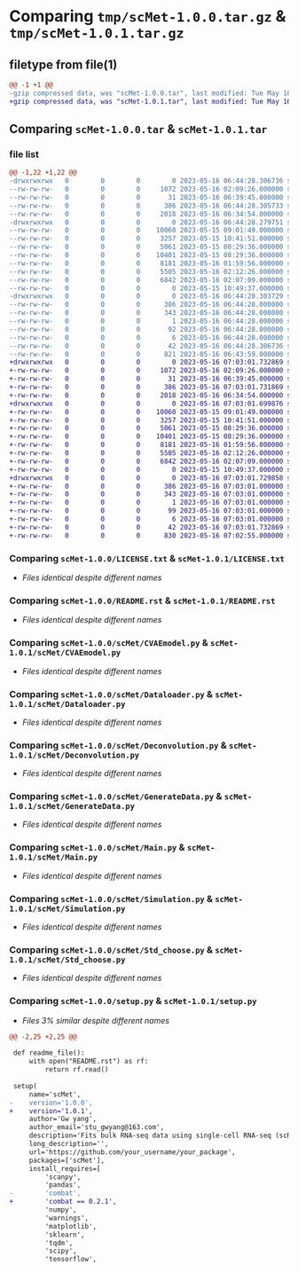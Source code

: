 # Comparing `tmp/scMet-1.0.0.tar.gz` & `tmp/scMet-1.0.1.tar.gz`

## filetype from file(1)

```diff
@@ -1 +1 @@
-gzip compressed data, was "scMet-1.0.0.tar", last modified: Tue May 16 06:44:28 2023, max compression
+gzip compressed data, was "scMet-1.0.1.tar", last modified: Tue May 16 07:03:01 2023, max compression
```

## Comparing `scMet-1.0.0.tar` & `scMet-1.0.1.tar`

### file list

```diff
@@ -1,22 +1,22 @@
-drwxrwxrwx   0        0        0        0 2023-05-16 06:44:28.306736 scMet-1.0.0/
--rw-rw-rw-   0        0        0     1072 2023-05-16 02:09:26.000000 scMet-1.0.0/LICENSE.txt
--rw-rw-rw-   0        0        0       31 2023-05-16 06:39:45.000000 scMet-1.0.0/MANIFEST.in
--rw-rw-rw-   0        0        0      386 2023-05-16 06:44:28.305733 scMet-1.0.0/PKG-INFO
--rw-rw-rw-   0        0        0     2018 2023-05-16 06:34:54.000000 scMet-1.0.0/README.rst
-drwxrwxrwx   0        0        0        0 2023-05-16 06:44:28.279751 scMet-1.0.0/scMet/
--rw-rw-rw-   0        0        0    10060 2023-05-15 09:01:49.000000 scMet-1.0.0/scMet/CVAEmodel.py
--rw-rw-rw-   0        0        0     3257 2023-05-15 10:41:51.000000 scMet-1.0.0/scMet/Dataloader.py
--rw-rw-rw-   0        0        0     5061 2023-05-15 08:29:36.000000 scMet-1.0.0/scMet/Deconvolution.py
--rw-rw-rw-   0        0        0    10401 2023-05-15 08:29:36.000000 scMet-1.0.0/scMet/GenerateData.py
--rw-rw-rw-   0        0        0     8181 2023-05-16 01:59:56.000000 scMet-1.0.0/scMet/Main.py
--rw-rw-rw-   0        0        0     5505 2023-05-16 02:12:26.000000 scMet-1.0.0/scMet/Simulation.py
--rw-rw-rw-   0        0        0     6842 2023-05-16 02:07:09.000000 scMet-1.0.0/scMet/Std_choose.py
--rw-rw-rw-   0        0        0        0 2023-05-15 10:49:37.000000 scMet-1.0.0/scMet/__init__.py
-drwxrwxrwx   0        0        0        0 2023-05-16 06:44:28.303729 scMet-1.0.0/scMet.egg-info/
--rw-rw-rw-   0        0        0      386 2023-05-16 06:44:28.000000 scMet-1.0.0/scMet.egg-info/PKG-INFO
--rw-rw-rw-   0        0        0      343 2023-05-16 06:44:28.000000 scMet-1.0.0/scMet.egg-info/SOURCES.txt
--rw-rw-rw-   0        0        0        1 2023-05-16 06:44:28.000000 scMet-1.0.0/scMet.egg-info/dependency_links.txt
--rw-rw-rw-   0        0        0       92 2023-05-16 06:44:28.000000 scMet-1.0.0/scMet.egg-info/requires.txt
--rw-rw-rw-   0        0        0        6 2023-05-16 06:44:28.000000 scMet-1.0.0/scMet.egg-info/top_level.txt
--rw-rw-rw-   0        0        0       42 2023-05-16 06:44:28.306736 scMet-1.0.0/setup.cfg
--rw-rw-rw-   0        0        0      821 2023-05-16 06:43:59.000000 scMet-1.0.0/setup.py
+drwxrwxrwx   0        0        0        0 2023-05-16 07:03:01.732869 scMet-1.0.1/
+-rw-rw-rw-   0        0        0     1072 2023-05-16 02:09:26.000000 scMet-1.0.1/LICENSE.txt
+-rw-rw-rw-   0        0        0       31 2023-05-16 06:39:45.000000 scMet-1.0.1/MANIFEST.in
+-rw-rw-rw-   0        0        0      386 2023-05-16 07:03:01.731869 scMet-1.0.1/PKG-INFO
+-rw-rw-rw-   0        0        0     2018 2023-05-16 06:34:54.000000 scMet-1.0.1/README.rst
+drwxrwxrwx   0        0        0        0 2023-05-16 07:03:01.699876 scMet-1.0.1/scMet/
+-rw-rw-rw-   0        0        0    10060 2023-05-15 09:01:49.000000 scMet-1.0.1/scMet/CVAEmodel.py
+-rw-rw-rw-   0        0        0     3257 2023-05-15 10:41:51.000000 scMet-1.0.1/scMet/Dataloader.py
+-rw-rw-rw-   0        0        0     5061 2023-05-15 08:29:36.000000 scMet-1.0.1/scMet/Deconvolution.py
+-rw-rw-rw-   0        0        0    10401 2023-05-15 08:29:36.000000 scMet-1.0.1/scMet/GenerateData.py
+-rw-rw-rw-   0        0        0     8181 2023-05-16 01:59:56.000000 scMet-1.0.1/scMet/Main.py
+-rw-rw-rw-   0        0        0     5505 2023-05-16 02:12:26.000000 scMet-1.0.1/scMet/Simulation.py
+-rw-rw-rw-   0        0        0     6842 2023-05-16 02:07:09.000000 scMet-1.0.1/scMet/Std_choose.py
+-rw-rw-rw-   0        0        0        0 2023-05-15 10:49:37.000000 scMet-1.0.1/scMet/__init__.py
+drwxrwxrwx   0        0        0        0 2023-05-16 07:03:01.729858 scMet-1.0.1/scMet.egg-info/
+-rw-rw-rw-   0        0        0      386 2023-05-16 07:03:01.000000 scMet-1.0.1/scMet.egg-info/PKG-INFO
+-rw-rw-rw-   0        0        0      343 2023-05-16 07:03:01.000000 scMet-1.0.1/scMet.egg-info/SOURCES.txt
+-rw-rw-rw-   0        0        0        1 2023-05-16 07:03:01.000000 scMet-1.0.1/scMet.egg-info/dependency_links.txt
+-rw-rw-rw-   0        0        0       99 2023-05-16 07:03:01.000000 scMet-1.0.1/scMet.egg-info/requires.txt
+-rw-rw-rw-   0        0        0        6 2023-05-16 07:03:01.000000 scMet-1.0.1/scMet.egg-info/top_level.txt
+-rw-rw-rw-   0        0        0       42 2023-05-16 07:03:01.732869 scMet-1.0.1/setup.cfg
+-rw-rw-rw-   0        0        0      830 2023-05-16 07:02:55.000000 scMet-1.0.1/setup.py
```

### Comparing `scMet-1.0.0/LICENSE.txt` & `scMet-1.0.1/LICENSE.txt`

 * *Files identical despite different names*

### Comparing `scMet-1.0.0/README.rst` & `scMet-1.0.1/README.rst`

 * *Files identical despite different names*

### Comparing `scMet-1.0.0/scMet/CVAEmodel.py` & `scMet-1.0.1/scMet/CVAEmodel.py`

 * *Files identical despite different names*

### Comparing `scMet-1.0.0/scMet/Dataloader.py` & `scMet-1.0.1/scMet/Dataloader.py`

 * *Files identical despite different names*

### Comparing `scMet-1.0.0/scMet/Deconvolution.py` & `scMet-1.0.1/scMet/Deconvolution.py`

 * *Files identical despite different names*

### Comparing `scMet-1.0.0/scMet/GenerateData.py` & `scMet-1.0.1/scMet/GenerateData.py`

 * *Files identical despite different names*

### Comparing `scMet-1.0.0/scMet/Main.py` & `scMet-1.0.1/scMet/Main.py`

 * *Files identical despite different names*

### Comparing `scMet-1.0.0/scMet/Simulation.py` & `scMet-1.0.1/scMet/Simulation.py`

 * *Files identical despite different names*

### Comparing `scMet-1.0.0/scMet/Std_choose.py` & `scMet-1.0.1/scMet/Std_choose.py`

 * *Files identical despite different names*

### Comparing `scMet-1.0.0/setup.py` & `scMet-1.0.1/setup.py`

 * *Files 3% similar despite different names*

```diff
@@ -2,25 +2,25 @@
 
 def readme_file():
     with open("README.rst") as rf:
         return rf.read()
 
 setup(
     name='scMet',
-    version='1.0.0',
+    version='1.0.1',
     author='Gw yang',
     author_email='stu_gwyang@163.com',
     description='Fits bulk RNA-seq data using single-cell RNA-seq (scRNA-seq) data, enabling accurate estimation and analysis of gene expression profiles and metabolic flux balance',
     long_description='',
     url='https://github.com/your_username/your_package',
     packages=['scMet'],
     install_requires=[
         'scanpy',
         'pandas',
-        'combat',
+        'combat == 0.2.1',
         'numpy',
         'warnings',
         'matplotlib',
         'sklearn',
         'tqdm',
         'scipy',
         'tensorflow',
```

